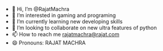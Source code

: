 - 👋 Hi, I’m @RajatMachra
- 👀 I’m interested in gaming and programing
- 🌱 I’m currently learning new developing skills
- 💞️ I’m looking to collaborate on new ultra features of python
- 📫 How to reach me rajatmachra@rajat.com
- 😄 Pronouns: RAJAT MACHRA


<!---
RajatMachra/RajatMachra is a ✨ special ✨ repository because its `README.md` (this file) appears on your GitHub profile.
You can click the Preview link to take a look at your changes.
--->
